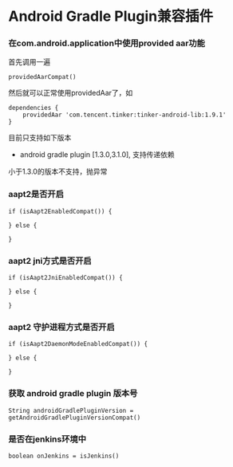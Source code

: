# Android Gradle Plugin兼容插件


### 在com.android.application中使用provided aar功能

首先调用一遍

```
providedAarCompat()
```

然后就可以正常使用providedAar了，如

```
dependencies {
    providedAar 'com.tencent.tinker:tinker-android-lib:1.9.1'
}
```

目前只支持如下版本
 - android gradle plugin [1.3.0,3.1.0], 支持传递依赖 
 
小于1.3.0的版本不支持，抛异常

### aapt2是否开启

```
if (isAapt2EnabledCompat()) {

} else {

}
```

### aapt2 jni方式是否开启

```
if (isAapt2JniEnabledCompat()) {

} else {

}
```

### aapt2 守护进程方式是否开启

```
if (isAapt2DaemonModeEnabledCompat()) {

} else {

}
```

### 获取 android gradle plugin 版本号

```
String androidGradlePluginVersion = getAndroidGradlePluginVersionCompat()
```

### 是否在jenkins环境中

```
boolean onJenkins = isJenkins()
```